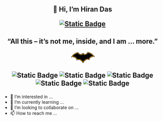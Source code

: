 <h2 align="center">👋 Hi, I’m Hiran Das <p><a href="https://github.com/dabbler2610/"><img alt="Static Badge" src="https://img.shields.io/badge/aka-DABBLER2610-navy"></a></p></h2> 
<h2 align="center">
“All this – it’s not me, inside, and I am … more.” <a href="https://github.com/dabbler2610/"><img alt="Static Badge" src="logo-batsymbol.gif"></a>
<p></p><p><img alt="Static Badge" src="https://img.shields.io/badge/Engineer-Software%2FAutomation-darkred">
<img alt="Static Badge" src="https://img.shields.io/badge/Developer_4_Life-litegreen">
<img alt="Static Badge" src="https://img.shields.io/badge/Domain-Telecom%2FNetworking%2FPE-teal">
<img alt="Static Badge" src="https://img.shields.io/badge/Tech_Enthusiast-orange">
<img alt="Static Badge" src="https://img.shields.io/badge/OpenSourceSoftware_Advocate-yellow">
</p>
</h2>



- 👀 I’m interested in ...
- 🌱 I’m currently learning ...
- 💞️ I’m looking to collaborate on ...
- 📫 How to reach me ...

<!---
dabbler2610/dabbler2610 is a ✨ special ✨ repository because its `README.md` (this file) appears on your GitHub profile.
You can click the Preview link to take a look at your changes.
--->
